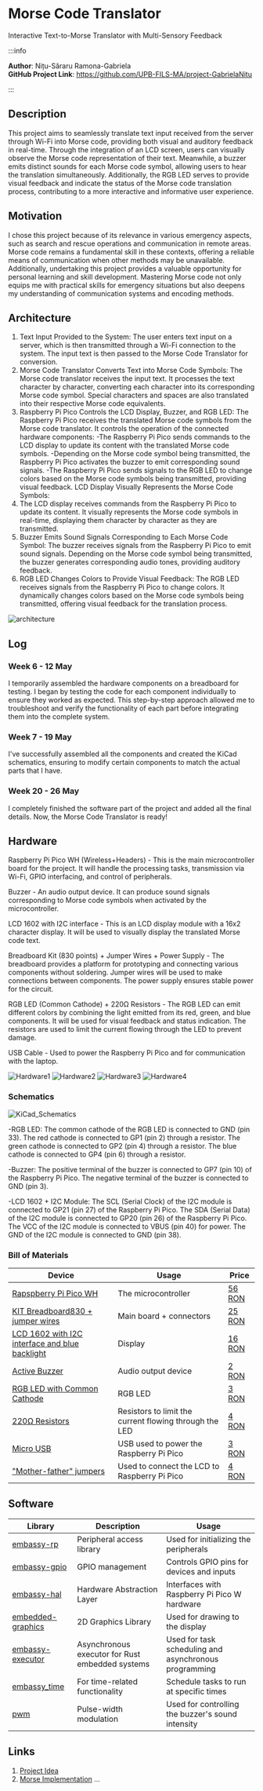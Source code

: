# Morse Code Translator
Interactive Text-to-Morse Translator with Multi-Sensory Feedback

:::info 

**Author**: Nițu-Săraru Ramona-Gabriela \
**GitHub Project Link**: https://github.com/UPB-FILS-MA/project-GabrielaNitu

:::

## Description

This project aims to seamlessly translate text input received from the server through Wi-Fi into Morse code, providing both visual and auditory feedback in real-time. Through the integration of an LCD screen, users can visually observe the Morse code representation of their text. Meanwhile, a buzzer emits distinct sounds for each Morse code symbol, allowing users to hear the translation simultaneously. Additionally, the RGB LED serves to provide visual feedback and indicate the status of the Morse code translation process, contributing to a more interactive and informative user experience.

## Motivation

I chose this project because of its relevance in various emergency aspects, such as search and rescue operations and communication in remote areas. Morse code remains a fundamental skill in these contexts, offering a reliable means of communication when other methods may be unavailable. Additionally, undertaking this project provides a valuable opportunity for personal learning and skill development. Mastering Morse code not only equips me with practical skills for emergency situations but also deepens my understanding of communication systems and encoding methods.

## Architecture 

1) Text Input Provided to the System: The user enters text input on a server, which is then transmitted through a Wi-Fi connection to the system. The input text is then passed to the Morse Code Translator for conversion.
2) Morse Code Translator Converts Text into Morse Code Symbols: The Morse code translator receives the input text. It processes the text character by character, converting each character into its corresponding Morse code symbol. Special characters and spaces are also translated into their respective Morse code equivalents.
3) Raspberry Pi Pico Controls the LCD Display, Buzzer, and RGB LED: The Raspberry Pi Pico receives the translated Morse code symbols from the Morse code translator. It controls the operation of the connected hardware components:
 -The Raspberry Pi Pico sends commands to the LCD display to update its content with the translated Morse code symbols.
 -Depending on the Morse code symbol being transmitted, the Raspberry Pi Pico activates the buzzer to emit corresponding sound signals.
 -The Raspberry Pi Pico sends signals to the RGB LED to change colors based on the Morse code symbols being transmitted, providing visual feedback.
LCD Display Visually Represents the Morse Code Symbols:
4) The LCD display receives commands from the Raspberry Pi Pico to update its content. It visually represents the Morse code symbols in real-time, displaying them character by character as they are transmitted.
5) Buzzer Emits Sound Signals Corresponding to Each Morse Code Symbol: The buzzer receives signals from the Raspberry Pi Pico to emit sound signals. Depending on the Morse code symbol being transmitted, the buzzer generates corresponding audio tones, providing auditory feedback.
6) RGB LED Changes Colors to Provide Visual Feedback: The RGB LED receives signals from the Raspberry Pi Pico to change colors. It dynamically changes colors based on the Morse code symbols being transmitted, offering visual feedback for the translation process.

 ![architecture](./Architecture.png)

## Log

<!-- write every week your progress here -->

### Week 6 - 12 May

I temporarily assembled the hardware components on a breadboard for testing. I began by testing the code for each component individually to ensure they worked as expected. This step-by-step approach allowed me to troubleshoot and verify the functionality of each part before integrating them into the complete system.

### Week 7 - 19 May

I've successfully assembled all the components and created the KiCad schematics, ensuring to modify certain components to match the actual parts that I have.

### Week 20 - 26 May

I completely finished the software part of the project and added all the final details. Now, the Morse Code Translator is ready!

## Hardware

Raspberry Pi Pico WH (Wireless+Headers) - This is the main microcontroller board for the project. It will handle the processing tasks, transmission via Wi-Fi, GPIO interfacing, and control of peripherals.

Buzzer - An audio output device. It can produce sound signals corresponding to Morse code symbols when activated by the microcontroller.

LCD 1602 with I2C interface - This is an LCD display module with a 16x2 character display. It will be used to visually display the translated Morse code text.

Breadboard Kit (830 points) + Jumper Wires + Power Supply - The breadboard provides a platform for prototyping and connecting various components without soldering. Jumper wires will be used to make connections between components. The power supply ensures stable power for the circuit.

RGB LED (Common Cathode) + 220Ω Resistors - The RGB LED can emit different colors by combining the light emitted from its red, green, and blue components. It will be used for visual feedback and status indication. The resistors are used to limit the current flowing through the LED to prevent damage.

USB Cable - Used to power the Raspberry Pi Pico and for communication with the laptop.

![Hardware1](./Hardware1.jpeg)
![Hardware2](./Hardware2.jpeg)
![Hardware3](./Hardware3.jpeg)
![Hardware4](./Hardware4.jpeg)

### Schematics

![KiCad_Schematics](./KiCad_Schematics.png)

-RGB LED:
The common cathode of the RGB LED is connected to GND (pin 33).
The red cathode is connected to GP1 (pin 2) through a resistor.
The green cathode is connected to GP2 (pin 4) through a resistor.
The blue cathode is connected to GP4 (pin 6) through a resistor.

-Buzzer:
The positive terminal of the buzzer is connected to GP7 (pin 10) of the Raspberry Pi Pico.
The negative terminal of the buzzer is connected to GND (pin 3).

-LCD 1602 + I2C Module:
The SCL (Serial Clock) of the I2C module is connected to GP21 (pin 27) of the Raspberry Pi Pico.
The SDA (Serial Data) of the I2C module is connected to GP20 (pin 26) of the Raspberry Pi Pico.
The VCC of the I2C module is connected to VBUS (pin 40) for power.
The GND of the I2C module is connected to GND (pin 38).

### Bill of Materials

<!-- Fill out this table with all the hardware components that you might need.

The format is 
```
| [Device](link://to/device) | This is used ... | [price](link://to/store) |

```

-->

| Device | Usage | Price |
|--------|--------|-------|
| [Rapspberry Pi Pico WH](https://www.raspberrypi.com/documentation/microcontrollers/raspberry-pi-pico.html) | The microcontroller | [56 RON](https://ardushop.ro/ro/home/2819-raspberry-pi-pico-wh.html) |
| [KIT Breadboard830 + jumper wires](https://datasheet.octopart.com/BB830T-BusBoard-datasheet-10603672.pdf) | Main board + connectors | [25 RON](https://ardushop.ro/ro/electronica/163-kit-breadboard830-65xfire-jumper-sursa-alimentare-335v.html?search_query=kit+breadboard&results=171) |
| [LCD 1602 with I2C interface and blue backlight](https://circuitdigest.com/article/16x2-lcd-display-module-pinout-datasheet) | Display | [16 RON](https://www.optimusdigital.ro/ro/optoelectronice-lcd-uri/2894-lcd-cu-interfata-i2c-si-backlight-albastru.html?search_query=lcd+1602+cu+i2c&results=4) |
| [Active Buzzer](https://components101.com/misc/buzzer-pinout-working-datasheet) | Audio output device | [2 RON](https://www.optimusdigital.ro/ro/audio-buzzere/635-buzzer-activ-de-3-v.html?search_query=buzzer+activ&results=18) |
| [RGB LED with Common Cathode](https://www.arabsmakers.com/wp-content/uploads/2017/05/upload-5mm_RGB_led_common_cathode.pdf) | RGB LED | [3 RON](https://ardushop.ro/ro/electronica/271-led-tricolor-cu-catod-comun.html?search_query=led+rgb+cu+catod&results=1488) |
| [220Ω Resistors](https://digchip.com/datasheets/parts/datasheet/1838/CFR-25JB-220R.php) | Resistors to limit the current flowing through the LED | [4 RON](https://ardushop.ro/ro/electronica/211-rezistenta-14w-1-buc.html?search_query=rezistor&results=43) |
| [Micro USB](https://www.mouser.com/pdfdocs/HiroseZX62Datasheet24200011.pdf) | USB used to power the Raspberry Pi Pico | [3 RON](https://www.optimusdigital.ro/ro/cabluri-cabluri-usb/4576-cablu-albastru-micro-usb-50-cm.html?search_query=cablu+micro+usb&results=146) |
| ["Mother-father" jumpers](https://greenchip.com.ua/23-0-204-2.html) | Used to connect the LCD to Raspberry Pi Pico | [4 RON](https://www.optimusdigital.ro/ro/fire-fire-mufate/214-fire-colorate-mama-mama-10p.html?search_query=fire+mama+tata&results=37) |

## Software

| Library | Description | Usage |
|---------|-------------|-------|
| [embassy-rp](https://docs.embassy.dev/embassy-rp/git/rp2040/index.html)| Peripheral access library |Used for initializing the peripherals 
| [embassy-gpio](https://github.com/embassy-rs/embassy) | GPIO management | Controls GPIO pins for devices and inputs |
| [embassy-hal](https://docs.rs/embassy-hal/latest/embassy_hal/) | Hardware Abstraction Layer | Interfaces with Raspberry Pi Pico W hardware |
| [embedded-graphics](https://github.com/embedded-graphics/embedded-graphics) | 2D Graphics Library | Used for drawing to the display |
| [embassy-executor](https://docs.embassy.dev/embassy-executor/git/std/index.html)|Asynchronous executor for Rust embedded systems| Used for task scheduling and asynchronous programming|
| [embassy_time](https://github.com/embassy-rs/embassy) | For time-related functionality | Schedule tasks to run at specific times |
| [pwm](https://datasheets.raspberrypi.org/pico/raspberry-pi-pico-python-sdk.pdf)|Pulse-width modulation |Used for controlling the buzzer's sound intensity |

## Links

<!-- Add a few links that inspired you and that you think you will use for your project -->

1. [Project Idea](https://www.youtube.com/watch?v=Ra924vY9Wa4)
2. [Morse Implementation](https://www.arduino.cc/education/morse-code-project/)
...
